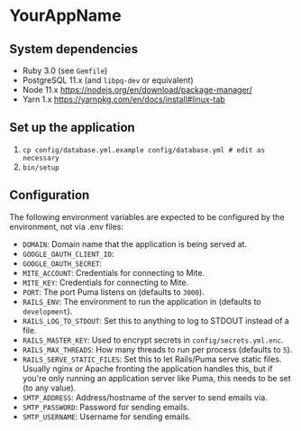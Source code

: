 # YourAppName

## System dependencies

* Ruby 3.0 (see `Gemfile`)
* PostgreSQL 11.x (and `libpq-dev` or equivalent)
* Node 11.x <https://nodejs.org/en/download/package-manager/>
* Yarn 1.x <https://yarnpkg.com/en/docs/install#linux-tab>

## Set up the application

1. `cp config/database.yml.example config/database.yml # edit as necessary`
2. `bin/setup`

## Configuration

The following environment variables are expected to be configured by the environment, not via .env files:

* `DOMAIN`: Domain name that the application is being served at.
* `GOOGLE_OAUTH_CLIENT_ID`:
* `GOOGLE_OAUTH_SECRET`:
* `MITE_ACCOUNT`: Credentials for connecting to Mite.
* `MITE_KEY`: Credentials for connecting to Mite.
* `PORT`: The port Puma listens on (defaults to `3000`).
* `RAILS_ENV`: The environment to run the application in (defaults to `development`).
* `RAILS_LOG_TO_STDOUT`: Set this to anything to log to STDOUT instead of a file.
* `RAILS_MASTER_KEY`: Used to encrypt secrets in `config/secrets.yml.enc`.
* `RAILS_MAX_THREADS`: How many threads to run per process (defaults to `5`).
* `RAILS_SERVE_STATIC_FILES`: Set this to let Rails/Puma serve static files. Usually nginx or Apache fronting the application handles this, but if you're only running an application server like Puma, this needs to be set (to any value).
* `SMTP_ADDRESS`: Address/hostname of the server to send emails via.
* `SMTP_PASSWORD`: Password for sending emails.
* `SMTP_USERNAME`: Username for sending emails.
